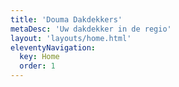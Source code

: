 ```yaml
---
title: 'Douma Dakdekkers'
metaDesc: 'Uw dakdekker in de regio'
layout: 'layouts/home.html'
eleventyNavigation:
  key: Home
  order: 1
---
```

